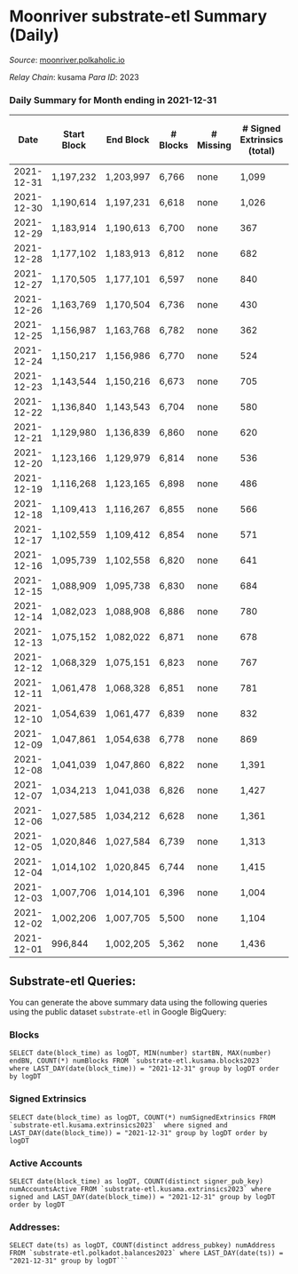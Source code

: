 # Moonriver substrate-etl Summary (Daily)

_Source_: [moonriver.polkaholic.io](https://moonriver.polkaholic.io)

*Relay Chain*: kusama
*Para ID*: 2023



### Daily Summary for Month ending in 2021-12-31


| Date | Start Block | End Block | # Blocks | # Missing | # Signed Extrinsics (total) | # Active Accounts | # Addresses with Balances | # Events | # Transfers | # XCM Transfers In | # XCM Transfers Out |
| ---- | ----------- | --------- | -------- | --------- | --------------------------- | ----------------- | ------------------------- | -------- | ----------- | ------------------ | ------------------- |
| 2021-12-31 | 1,197,232 | 1,203,997 | 6,766 | none  | 1,099 | 231 | 394,131 | 798,610 | 13,645 ($21,620,668) |   |   |
| 2021-12-30 | 1,190,614 | 1,197,231 | 6,618 | none  | 1,026 | 306 |  | 860,695 | 13,530 ($31,572,000) |   |   |
| 2021-12-29 | 1,183,914 | 1,190,613 | 6,700 | none  | 367 | 126 |  | 864,962 | 13,059 ($32,018,733) |   |   |
| 2021-12-28 | 1,177,102 | 1,183,913 | 6,812 | none  | 682 | 229 |  | 892,836 | 14,919 ($44,778,888) |   |   |
| 2021-12-27 | 1,170,505 | 1,177,101 | 6,597 | none  | 840 | 280 |  | 1,036,617 | 19,173 ($43,991,635) |   |   |
| 2021-12-26 | 1,163,769 | 1,170,504 | 6,736 | none  | 430 | 168 |  | 759,481 | 11,646 ($12,954,643) |   |   |
| 2021-12-25 | 1,156,987 | 1,163,768 | 6,782 | none  | 362 | 154 |  | 659,797 | 10,371 ($12,695,237) |   |   |
| 2021-12-24 | 1,150,217 | 1,156,986 | 6,770 | none  | 524 | 185 |  | 744,383 | 11,453 ($18,075,330) |   |   |
| 2021-12-23 | 1,143,544 | 1,150,216 | 6,673 | none  | 705 | 272 |  | 796,038 | 12,626 ($23,144,041) |   |   |
| 2021-12-22 | 1,136,840 | 1,143,543 | 6,704 | none  | 580 | 161 |  | 777,684 | 12,418 ($23,286,169) |   |   |
| 2021-12-21 | 1,129,980 | 1,136,839 | 6,860 | none  | 620 | 217 |  | 788,191 | 12,472 ($18,309,082) |   |   |
| 2021-12-20 | 1,123,166 | 1,129,979 | 6,814 | none  | 536 | 209 |  | 822,314 | 16,214 ($14,878,046) |   |   |
| 2021-12-19 | 1,116,268 | 1,123,165 | 6,898 | none  | 486 | 163 |  | 763,125 | 9,855 ($12,351,328) |   |   |
| 2021-12-18 | 1,109,413 | 1,116,267 | 6,855 | none  | 566 | 176 |  | 711,730 | 11,258 ($18,088,978) |   |   |
| 2021-12-17 | 1,102,559 | 1,109,412 | 6,854 | none  | 571 | 195 |  | 792,623 | 13,470 ($19,793,825) |   |   |
| 2021-12-16 | 1,095,739 | 1,102,558 | 6,820 | none  | 641 | 236 |  | 793,893 | 14,519 ($22,642,994) |   |   |
| 2021-12-15 | 1,088,909 | 1,095,738 | 6,830 | none  | 684 | 218 |  | 752,279 | 14,405 ($18,748,234) |   |   |
| 2021-12-14 | 1,082,023 | 1,088,908 | 6,886 | none  | 780 | 205 |  | 702,937 | 12,691 ($19,843,257) |   |   |
| 2021-12-13 | 1,075,152 | 1,082,022 | 6,871 | none  | 678 | 192 |  | 733,582 | 12,790 ($22,021,901) |   |   |
| 2021-12-12 | 1,068,329 | 1,075,151 | 6,823 | none  | 767 | 207 |  | 689,642 | 11,991 ($15,010,815) |   |   |
| 2021-12-11 | 1,061,478 | 1,068,328 | 6,851 | none  | 781 | 208 |  | 669,741 | 11,570 ($16,224,647) |   |   |
| 2021-12-10 | 1,054,639 | 1,061,477 | 6,839 | none  | 832 | 247 |  | 704,699 | 13,788 ($17,554,343) |   |   |
| 2021-12-09 | 1,047,861 | 1,054,638 | 6,778 | none  | 869 | 182 |  | 651,666 | 15,674 ($29,318,458) |   |   |
| 2021-12-08 | 1,041,039 | 1,047,860 | 6,822 | none  | 1,391 | 274 |  | 555,389 | 14,590 ($52,951,454) |   |   |
| 2021-12-07 | 1,034,213 | 1,041,038 | 6,826 | none  | 1,427 | 232 |  | 634,918 | 18,183 ($33,878,926) |   |   |
| 2021-12-06 | 1,027,585 | 1,034,212 | 6,628 | none  | 1,361 | 279 |  | 719,905 | 20,721 ($54,303,918) |   |   |
| 2021-12-05 | 1,020,846 | 1,027,584 | 6,739 | none  | 1,313 | 228 |  | 620,688 | 14,729 ($34,002,470) |   |   |
| 2021-12-04 | 1,014,102 | 1,020,845 | 6,744 | none  | 1,415 | 271 |  | 638,791 | 18,404 ($42,707,587) |   |   |
| 2021-12-03 | 1,007,706 | 1,014,101 | 6,396 | none  | 1,004 | 325 |  | 659,835 | 20,897 ($44,563,132) |   |   |
| 2021-12-02 | 1,002,206 | 1,007,705 | 5,500 | none  | 1,104 | 315 |  | 703,638 | 24,803 ($57,796,261) |   |   |
| 2021-12-01 | 996,844 | 1,002,205 | 5,362 | none  | 1,436 | 401 |  | 822,086 | 30,833 ($72,693,996) |   |   |

## Substrate-etl Queries:
You can generate the above summary data using the following queries using the public dataset `substrate-etl` in Google BigQuery:


### Blocks
```
SELECT date(block_time) as logDT, MIN(number) startBN, MAX(number) endBN, COUNT(*) numBlocks FROM `substrate-etl.kusama.blocks2023`  where LAST_DAY(date(block_time)) = "2021-12-31" group by logDT order by logDT
```


### Signed Extrinsics
```
SELECT date(block_time) as logDT, COUNT(*) numSignedExtrinsics FROM `substrate-etl.kusama.extrinsics2023`  where signed and LAST_DAY(date(block_time)) = "2021-12-31" group by logDT order by logDT
```


### Active Accounts
```
SELECT date(block_time) as logDT, COUNT(distinct signer_pub_key) numAccountsActive FROM `substrate-etl.kusama.extrinsics2023` where signed and LAST_DAY(date(block_time)) = "2021-12-31" group by logDT order by logDT
```


### Addresses:
```
SELECT date(ts) as logDT, COUNT(distinct address_pubkey) numAddress FROM `substrate-etl.polkadot.balances2023` where LAST_DAY(date(ts)) = "2021-12-31" group by logDT```


